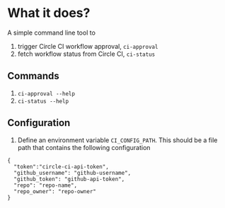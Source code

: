 # What it does?

A simple command line tool to

1. trigger Circle CI workflow approval, `ci-approval`
2. fetch workflow status from Circle CI, `ci-status`

## Commands

1. `ci-approval --help`
1. `ci-status --help`

## Configuration

1. Define an environment variable `CI_CONFIG_PATH`. This should be a file path that contains the following configuration

```json5
{
  "token":"circle-ci-api-token",
  "github_username": "github-username",
  "github_token": "github-api-token",
  "repo": "repo-name",
  "repo_owner": "repo-owner"
}
```
